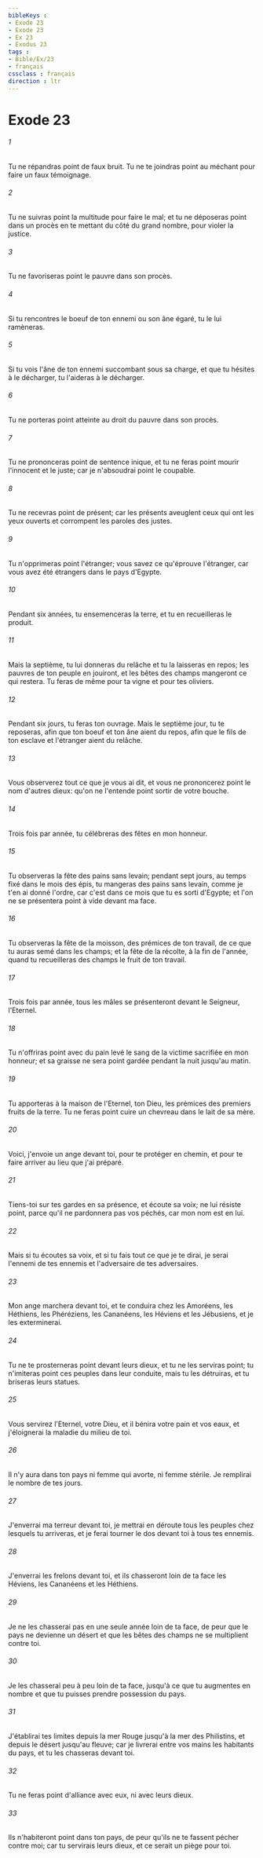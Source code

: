 ```yaml
---
bibleKeys : 
- Exode 23
- Exode 23
- Ex 23
- Exodus 23
tags : 
- Bible/Ex/23
- français
cssclass : français
direction : ltr
---
```


# Exode 23

###### 1
Tu ne répandras point de faux bruit. Tu ne te joindras point au méchant pour faire un faux témoignage.
###### 2
Tu ne suivras point la multitude pour faire le mal; et tu ne déposeras point dans un procès en te mettant du côté du grand nombre, pour violer la justice.
###### 3
Tu ne favoriseras point le pauvre dans son procès.
###### 4
Si tu rencontres le boeuf de ton ennemi ou son âne égaré, tu le lui ramèneras.
###### 5
Si tu vois l'âne de ton ennemi succombant sous sa charge, et que tu hésites à le décharger, tu l'aideras à le décharger.
###### 6
Tu ne porteras point atteinte au droit du pauvre dans son procès.
###### 7
Tu ne prononceras point de sentence inique, et tu ne feras point mourir l'innocent et le juste; car je n'absoudrai point le coupable.
###### 8
Tu ne recevras point de présent; car les présents aveuglent ceux qui ont les yeux ouverts et corrompent les paroles des justes.
###### 9
Tu n'opprimeras point l'étranger; vous savez ce qu'éprouve l'étranger, car vous avez été étrangers dans le pays d'Egypte.
###### 10
Pendant six années, tu ensemenceras la terre, et tu en recueilleras le produit.
###### 11
Mais la septième, tu lui donneras du relâche et tu la laisseras en repos; les pauvres de ton peuple en jouiront, et les bêtes des champs mangeront ce qui restera. Tu feras de même pour ta vigne et pour tes oliviers.
###### 12
Pendant six jours, tu feras ton ouvrage. Mais le septième jour, tu te reposeras, afin que ton boeuf et ton âne aient du repos, afin que le fils de ton esclave et l'étranger aient du relâche.
###### 13
Vous observerez tout ce que je vous ai dit, et vous ne prononcerez point le nom d'autres dieux: qu'on ne l'entende point sortir de votre bouche.
###### 14
Trois fois par année, tu célébreras des fêtes en mon honneur.
###### 15
Tu observeras la fête des pains sans levain; pendant sept jours, au temps fixé dans le mois des épis, tu mangeras des pains sans levain, comme je t'en ai donné l'ordre, car c'est dans ce mois que tu es sorti d'Egypte; et l'on ne se présentera point à vide devant ma face.
###### 16
Tu observeras la fête de la moisson, des prémices de ton travail, de ce que tu auras semé dans les champs; et la fête de la récolte, à la fin de l'année, quand tu recueilleras des champs le fruit de ton travail.
###### 17
Trois fois par année, tous les mâles se présenteront devant le Seigneur, l'Eternel.
###### 18
Tu n'offriras point avec du pain levé le sang de la victime sacrifiée en mon honneur; et sa graisse ne sera point gardée pendant la nuit jusqu'au matin.
###### 19
Tu apporteras à la maison de l'Eternel, ton Dieu, les prémices des premiers fruits de la terre. Tu ne feras point cuire un chevreau dans le lait de sa mère.
###### 20
Voici, j'envoie un ange devant toi, pour te protéger en chemin, et pour te faire arriver au lieu que j'ai préparé.
###### 21
Tiens-toi sur tes gardes en sa présence, et écoute sa voix; ne lui résiste point, parce qu'il ne pardonnera pas vos péchés, car mon nom est en lui.
###### 22
Mais si tu écoutes sa voix, et si tu fais tout ce que je te dirai, je serai l'ennemi de tes ennemis et l'adversaire de tes adversaires.
###### 23
Mon ange marchera devant toi, et te conduira chez les Amoréens, les Héthiens, les Phéréziens, les Cananéens, les Héviens et les Jébusiens, et je les exterminerai.
###### 24
Tu ne te prosterneras point devant leurs dieux, et tu ne les serviras point; tu n'imiteras point ces peuples dans leur conduite, mais tu les détruiras, et tu briseras leurs statues.
###### 25
Vous servirez l'Eternel, votre Dieu, et il bénira votre pain et vos eaux, et j'éloignerai la maladie du milieu de toi.
###### 26
Il n'y aura dans ton pays ni femme qui avorte, ni femme stérile. Je remplirai le nombre de tes jours.
###### 27
J'enverrai ma terreur devant toi, je mettrai en déroute tous les peuples chez lesquels tu arriveras, et je ferai tourner le dos devant toi à tous tes ennemis.
###### 28
J'enverrai les frelons devant toi, et ils chasseront loin de ta face les Héviens, les Cananéens et les Héthiens.
###### 29
Je ne les chasserai pas en une seule année loin de ta face, de peur que le pays ne devienne un désert et que les bêtes des champs ne se multiplient contre toi.
###### 30
Je les chasserai peu à peu loin de ta face, jusqu'à ce que tu augmentes en nombre et que tu puisses prendre possession du pays.
###### 31
J'établirai tes limites depuis la mer Rouge jusqu'à la mer des Philistins, et depuis le désert jusqu'au fleuve; car je livrerai entre vos mains les habitants du pays, et tu les chasseras devant toi.
###### 32
Tu ne feras point d'alliance avec eux, ni avec leurs dieux.
###### 33
Ils n'habiteront point dans ton pays, de peur qu'ils ne te fassent pécher contre moi; car tu servirais leurs dieux, et ce serait un piège pour toi.
